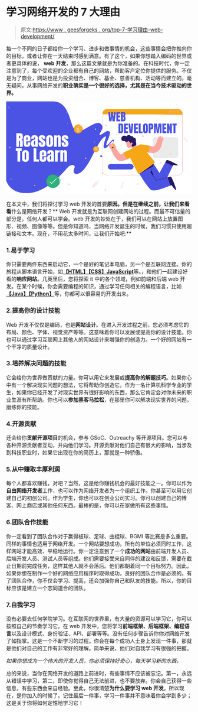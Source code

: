 # 学习网络开发的 7 大理由

> 原文:[https://www . geesforgeks . org/top-7-学习理由-web-development/](https://www.geeksforgeeks.org/top-7-reasons-to-learn-web-development/)

每一个不同的日子都给你一个学习、进步和做事情的机会，这些事情会把你推向你的目标，或者让你在一天结束时感到满意。有了这个，如果你想踏入编码的世界或者更具体的说， **web 开发**，那么这篇文章就是为你准备的。在科技时代，你一定注意到了，每个受欢迎的企业都有自己的网站，帮助客户定位你提供的服务。不仅是为了商业，网站也是为投资组合、博客、基金、慈善机构、活动等而建立的。毫无疑问，从事网络开发的**职业确实是一个很好的选择，尤其是在当今技术驱动的世界。**

![Top-7-Reasons-To-Learn-Web-Development](img/3e9d1d805b8b462c99fb3603de52f96f.png)

在本文中，我们将探讨学习 web 开发的首要**原因。但是在继续之前，让我们来看看**什么是网络开发？** Web 开发就是为互联网创建网站的过程。而最不可估量的部分是，任何人都可以学会。web 开发的妙处在于，我们可以在网站上放置图形、视频、图像等等。但是你知道吗，当网络开发诞生的时候，我们习惯只使用超链接和文本。现在，不用花太多时间，让我们开始吧:**

### 1.易于学习

你只需要两件东西来启动它，一个是好的笔记本电脑，另一个是互联网连接。你的旅程从脚本语言开始，如[**【HTML】**](https://www.geeksforgeeks.org/html-tutorials/)[**【CSS】**](https://www.geeksforgeeks.org/css-tutorials/)[**JavaScript**](https://www.geeksforgeeks.org/javascript-tutorial/)等。，和他们一起建设好看的**响应网站**。几英里后，您将探索 it 中的各个领域，例如前端和后端 web 开发。在某个时候，你会需要编程的知识，通过学习任何相关的编程语言，比如[**【Java】**](https://www.geeksforgeeks.org/java/)[**【Python】**](https://www.geeksforgeeks.org/python-programming-language/)等，你都可以很容易的开发出来。

### 2.提高你的设计技能

Web 开发不仅仅是编码，也是**网站设计**。在进入开发过程之前，您必须考虑它的布局、颜色、字体、视觉资产等等。这意味着你可以发展或提高你的设计技能。你也可以通过学习互联网上其他人的网站设计来增强你的创造力。一个好的网站有一个干净的质量设计。

### 3.培养解决问题的技能

它会给你为世界做贡献的力量。你可以用它来发展或**提高你的解题技巧**。如果你心中有一个解决现实问题的想法，它将帮助你创造它。作为一名计算机科学专业的学生，如果你已经开发了对现实世界有很好影响的东西，那么它肯定会对你未来的职业生涯有所帮助。你也可以**参加黑客马拉松**，在那里你可以解决现实世界的问题，磨练你的技能。

### 4.开源贡献

还会给你**贡献开源项目**的机会，参与 GSoC、Outreachy 等开源项目。您可以与各种开源贡献者互动，并向他们学习。开源贡献对他们自己有很大的影响，当涉及到科技职业时，如果它出现在你的简历上，那就是一种骄傲。

### 5.从中赚取丰厚利润

每个人都喜欢赚钱，对吧？当然，这是给你赚钱机会的最好技能之一。你可以作为**自由网络开发者**工作，也可以作为网络开发者为一个组织工作。你甚至可以用它创建自己的初创公司。作为学生，你也可以在创业公司实习。你可以创建自己的博客、网上商店或其他任何东西。最棒的是，你可以在家做所有这些事情。

### 6.团队合作技能

你一定看到了团队合作对于赢得板球、足球、曲棍球、BGMI 等比赛是多么重要。同样的事情也适用于网络开发。一个网站要想成功，所有的单位必须同时工作，这样网站才能高效、平稳地运行。你一定注意到了一个**成功的网站**由前端开发人员、后端开发人员、测试人员等组成。他们需要接受来自同伴的建议和反馈，需要在截止日期前完成任务，这样其他人就不会落后。他们都朝着同一个目标努力。因此，如果你想在制作一个好的网络应用程序时取得成功，良好的团队合作是必须的。有了团队合作，你不仅会学习、提高，还会加强你自己和队友的技能。所以，你的目标应该是建立一个志同道合的团队。

### 7.自我学习

没有必要去任何学院学习。在互联网的世界里，有大量的资源可以学习它，你可以按照自己的节奏学习它。在 web 开发中，您将学习**前端框架、后端框架、编程语言**以及设计模式、身份验证、API、部署等等。没有任何步骤告诉你你对网络开发了如指掌。这是一个不断学习的过程。你会在每个成功人士身上发现一件事，那就是他们对自己的工作有非常好的理解。简单来说，他们对自我学习有很强的把握。

*如果你想成为一个伟大的开发人员，你必须保持好奇心，每天学习新的东西。*

总的来说，当你在网络开发的道路上前进时，有些事情不应该被忘记。第一，永远从错误中学习，第二，即使你觉得自己无法前进，也不要放弃。你会自己获得一些信息，有些东西会来自经验。至此，你很清楚**为什么要学习 web 开发**。所以现在，是你加入的时候了。记住最后一件事，学习一件事并不意味着你会学到多少；这是关于你将如何定性地学习它！